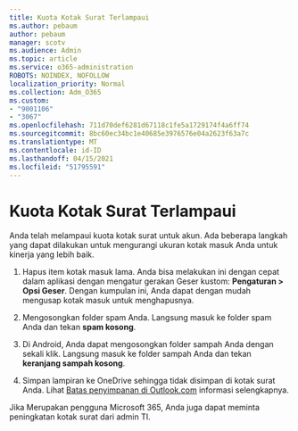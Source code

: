 ```yaml
---
title: Kuota Kotak Surat Terlampaui
ms.author: pebaum
author: pebaum
manager: scotv
ms.audience: Admin
ms.topic: article
ms.service: o365-administration
ROBOTS: NOINDEX, NOFOLLOW
localization_priority: Normal
ms.collection: Adm_O365
ms.custom:
- "9001106"
- "3067"
ms.openlocfilehash: 711d70def6281d67118c1fe5a1729174f4a6ff74
ms.sourcegitcommit: 8bc60ec34bc1e40685e3976576e04a2623f63a7c
ms.translationtype: MT
ms.contentlocale: id-ID
ms.lasthandoff: 04/15/2021
ms.locfileid: "51795591"
---
```

# <a name="mailbox-quota-exceeded"></a>Kuota Kotak Surat Terlampaui

Anda telah melampaui kuota kotak surat untuk akun. Ada beberapa langkah yang dapat dilakukan untuk mengurangi ukuran kotak masuk Anda untuk kinerja yang lebih baik.

1. Hapus item kotak masuk lama. Anda bisa melakukan ini dengan cepat dalam aplikasi dengan mengatur gerakan Geser kustom: **Pengaturan > Opsi Geser**. Dengan kumpulan ini, Anda dapat dengan mudah mengusap kotak masuk untuk menghapusnya.

2. Mengosongkan folder spam Anda. Langsung masuk ke folder spam Anda dan tekan **spam kosong**.

3. Di Android, Anda dapat mengosongkan folder sampah Anda dengan sekali klik. Langsung masuk ke folder sampah Anda dan tekan **keranjang sampah kosong**. 

4. Simpan lampiran ke OneDrive sehingga tidak disimpan di kotak surat Anda. Lihat [Batas penyimpanan di Outlook.com](https://support.office.com/article/storage-limits-in-outlook-com-7ac99134-69e5-4619-ac0b-2d313bba5e9e) informasi selengkapnya. 

Jika Merupakan pengguna Microsoft 365, Anda juga dapat meminta peningkatan kotak surat dari admin TI.